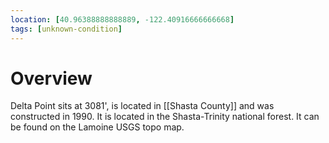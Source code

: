 ```yaml
---
location: [40.96388888888889, -122.40916666666668]
tags: [unknown-condition]
---
```


# Overview

Delta Point sits at 3081', is located in [[Shasta County]] and was constructed in 1990. It is located in the Shasta-Trinity national forest. It can be found on the Lamoine USGS topo map.

